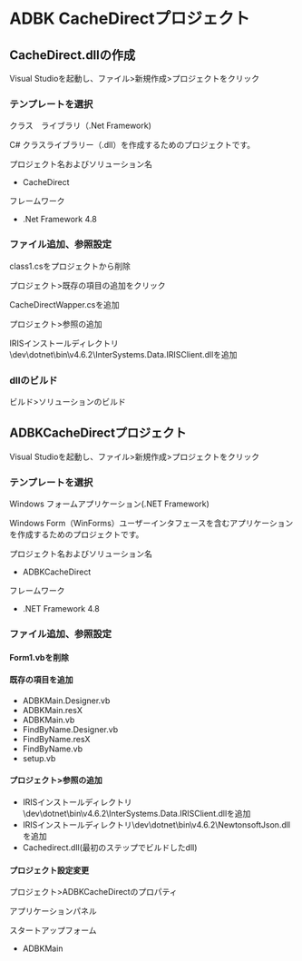 # ADBK CacheDirectプロジェクト

## CacheDirect.dllの作成

Visual Studioを起動し、ファイル>新規作成>プロジェクトをクリック

### テンプレートを選択

クラス　ライブラリ（.Net Framework)

C# クラスライブラリー（.dll）を作成するためのプロジェクトです。

プロジェクト名およびソリューション名

- CacheDirect

フレームワーク 

- .Net Framework 4.8

### ファイル追加、参照設定

class1.csをプロジェクトから削除

プロジェクト>既存の項目の追加をクリック

CacheDirectWapper.csを追加

プロジェクト>参照の追加

IRISインストールディレクトリ\dev\dotnet\bin\v4.6.2\InterSystems.Data.IRISClient.dllを追加

### dllのビルド

ビルド>ソリューションのビルド

## ADBKCacheDirectプロジェクト

Visual Studioを起動し、ファイル>新規作成>プロジェクトをクリック

### テンプレートを選択

Windows フォームアプリケーション(.NET Framework)

Windows Form（WinForms）ユーザーインタフェースを含むアプリケーションを作成するためのプロジェクトです。

プロジェクト名およびソリューション名

- ADBKCacheDirect

フレームワーク

- .NET Framework 4.8

### ファイル追加、参照設定

#### Form1.vbを削除

#### 既存の項目を追加

- ADBKMain.Designer.vb
- ADBKMain.resX
- ADBKMain.vb
- FindByName.Designer.vb
- FindByName.resX
- FindByName.vb
- setup.vb

#### プロジェクト>参照の追加

- IRISインストールディレクトリ\dev\dotnet\bin\v4.6.2\InterSystems.Data.IRISClient.dllを追加
- IRISインストールディレクトリ\dev\dotnet\bin\v4.6.2\NewtonsoftJson.dllを追加
- Cachedirect.dll(最初のステップでビルドしたdll)

#### プロジェクト設定変更

プロジェクト>ADBKCacheDirectのプロパティ

アプリケーションパネル

スタートアップフォーム　

- ADBKMain
